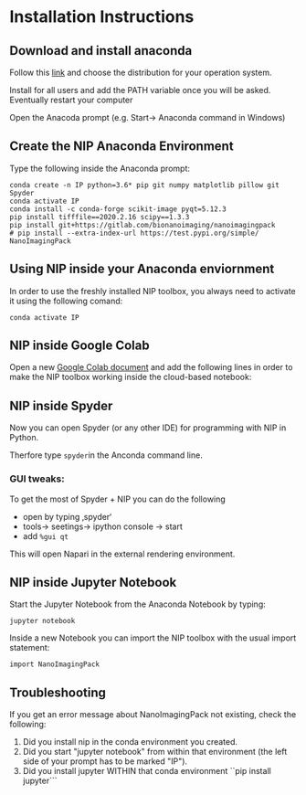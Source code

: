 # Installation Instructions

## Download and install anacondaFollow this [link](https://www.anaconda.com/distribution/#download-section) and choose the distribution for your operation system. 

Install for all users and add the PATH variable once you will be asked. Eventually restart your computer 


Open the Anacoda prompt (e.g. Start-> Anaconda command in Windows)

## Create the NIP Anaconda Environment

Type the following inside the Anaconda prompt:

```conda create -n IP python=3.6* pip git numpy matplotlib pillow git Spyderconda activate IPconda install -c conda-forge scikit-image pyqt=5.12.3pip install tifffile==2020.2.16 scipy==1.3.3pip install git+https://gitlab.com/bionanoimaging/nanoimagingpack# pip install --extra-index-url https://test.pypi.org/simple/ NanoImagingPack
```


## Using NIP inside your Anaconda enviornment

In order to use the freshly installed NIP toolbox, you always need to activate it using the following comand:

```
conda activate IP
```

## NIP inside Google Colab 

Open a new [Google Colab document](https://colab.research.google.com/) and add the following lines in order to make the NIP toolbox working inside the cloud-based notebook:



## NIP inside Spyder 

Now you can open Spyder (or any other IDE) for programming with NIP in Python. 

Therfore type ```spyder```in the Anconda command line.

### GUI tweaks:

To get the most of Spyder + NIP you can do the following- open by typing ‚spyder‘
- tools→ seetings→ ipython console → start
- add ```%gui qt```

This will open Napari in the external rendering environment. 


## NIP inside Jupyter Notebook

Start the Jupyter Notebook from the Anaconda Notebook by typing:

```jupyter notebook```

Inside a new Notebook you can import the NIP toolbox with the usual import statement:

```import NanoImagingPack```


## Troubleshooting

If you get an error message about NanoImagingPack not existing, check the following: 

1. Did you install nip in the conda environment you created. 
2. Did you start "jupyter notebook" from within that environment (the left side of your prompt has to be marked "IP"). 
3. Did you install jupyter WITHIN that conda environment ``pip install jupyter```